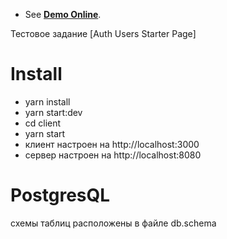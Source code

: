 - See [**Demo Online**](https://e-01.herokuapp.com/).

Тестовое задание [Auth Users Starter Page]

# Install

- yarn install
- yarn start:dev
- cd client
- yarn start
- клиент настроен на http://localhost:3000
- сервер настроен на http://localhost:8080

# PostgresQL

схемы таблиц расположены в файле db.schema

